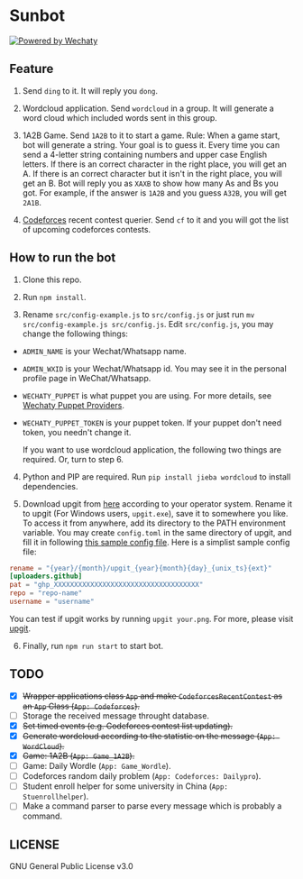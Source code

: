 # Sunbot

[![Powered by Wechaty](https://img.shields.io/badge/Powered%20By-Wechaty-brightgreen.svg)](https://github.com/wechaty/wechaty)

## Feature

1. Send `ding` to it. It will reply you `dong`.

2. Wordcloud application. Send `wordcloud` in a group. It will generate a word cloud which included words sent in this group.

3. 1A2B Game. Send `1A2B` to it to start a game. Rule: When a game start, bot will generate a string. Your goal is to guess it. Every time you can send a 4-letter string containing numbers and upper case English letters. If there is an correct character in the right place, you will get an A. If there is an correct character but it isn't in the right place, you will get an B. Bot will reply you as `XAXB` to show how many As and Bs you got. For example, if the answer is `1A2B` and you guess `A32B`, you will get `2A1B`.

4. [Codeforces](http://codeforces.com/) recent contest querier. Send `cf` to it and you will got the list of upcoming codeforces contests.

## How to run the bot

1. Clone this repo.

2. Run `npm install`.

3. Rename `src/config-example.js` to `src/config.js` or just run `mv src/config-example.js src/config.js`. Edit `src/config.js`, you may change the following things:

- `ADMIN_NAME` is your Wechat/Whatsapp name.
- `ADMIN_WXID` is your Wechat/Whatsapp id. You may see it in the personal profile page in WeChat/Whatsapp.
- `WECHATY_PUPPET` is what puppet you are using. For more details, see [Wechaty Puppet Providers](https://wechaty.js.org/docs/puppet-providers/).
- `WECHATY_PUPPET_TOKEN` is your puppet token. If your puppet don't need token, you needn't change it.

    If you want to use wordcloud application, the following two things are required. Or, turn to step 6.

4. Python and PIP are required. Run `pip install jieba wordcloud` to install dependencies.

5. Download upgit from [here](https://github.com/pluveto/upgit/releases) according to your operator system. Rename it to upgit (For Windows users, `upgit.exe`), save it to somewhere you like. To access it from anywhere, add its directory to the PATH environment variable. You may create `config.toml` in the same directory of upgit, and fill it in following [this sample config file](https://github.com/pluveto/upgit/blob/main/config.sample.toml). Here is a simplist sample config file:

```toml
rename = "{year}/{month}/upgit_{year}{month}{day}_{unix_ts}{ext}"
[uploaders.github]
pat = "ghp_XXXXXXXXXXXXXXXXXXXXXXXXXXXXXXXXXXXX"
repo = "repo-name"
username = "username"
```

   You can test if upgit works by running `upgit your.png`. For more, please visit [upgit](https://github.com/pluveto/upgit).


6. Finally, run `npm run start` to start bot.

## TODO

- [x] ~~Wrapper applications class `App` and make `CodeforcesRecentContest` as an `App` Class (`App: Codeforces`).~~
- [ ] Storage the received message throught database.
- [x] ~~Set timed events (e.g. Codeforces contest list updating).~~
- [x] ~~Generate wordcloud according to the statistic on the message (`App: WordCloud`).~~
- [x] ~~Game: 1A2B (`App: Game_1A2B`).~~
- [ ] Game: Daily Wordle (`App: Game_Wordle`).
- [ ] Codeforces random daily problem (`App: Codeforces: Dailypro`).
- [ ] Student enroll helper for some university in China (`App: Stuenrollhelper`).
- [ ] Make a command parser to parse every message which is probably a command.

## LICENSE

GNU General Public License v3.0